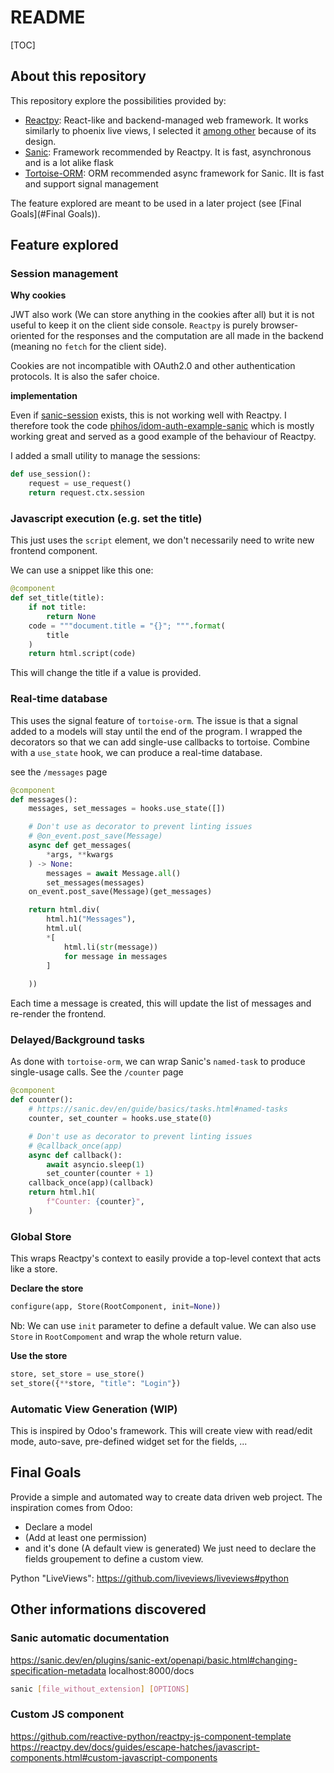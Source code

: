 # README

[TOC]

## About this repository

This repository explore the possibilities provided by:

* [Reactpy](https://reactpy.dev/docs/index.html): React-like and backend-managed web framework. It works similarly to phoenix live views, I selected it [among other](https://github.com/liveviews/liveviews#python) because of its design.
* [Sanic](https://sanic.dev/en/): Framework recommended by Reactpy. It is fast, asynchronous and is a lot alike flask
* [Tortoise-ORM](https://github.com/tortoise/tortoise-orm/tree/0ec208b652b0d4dd03bd1fab7ae94cdafa58b8b7): ORM recommended async framework for Sanic. IIt is fast and support signal management

The feature explored are meant to be used in a later project (see [Final Goals](#Final Goals)).



## Feature explored

### Session management

**Why cookies**

JWT also work (We can store anything in the cookies after all) but it is not useful to keep it on the client side console. `Reactpy` is purely browser-oriented for the responses and the computation are all made in the backend (meaning no `fetch` for the client side).

Cookies are not incompatible with OAuth2.0 and other authentication protocols. It is also the safer choice.



**implementation**

Even if [sanic-session](https://github.com/ahopkins/sanic-session) exists, this is not working well with Reactpy. I therefore took the code [phihos/idom-auth-example-sanic](https://github.com/phihos/idom-auth-example-sanic/tree/main) which is mostly working great and served as a good example of the behaviour of Reactpy.

I added a small utility to manage the sessions:

```python
def use_session():
    request = use_request()
    return request.ctx.session
```



### Javascript execution (e.g. set the title)

This just uses the `script` element, we don't necessarily need to write new frontend component.

We can use a snippet like this one:

```python
@component
def set_title(title):
    if not title:
        return None
    code = """document.title = "{}"; """.format(
        title
    )
    return html.script(code)
```

This will change the title if a value is provided.



### Real-time database

This uses the signal feature of `tortoise-orm`. The issue is that a signal added to a models will stay until the end of the program.
I wrapped the decorators so that we can add single-use callbacks to tortoise. Combine with a `use_state` hook, we can produce a real-time database.

see the `/messages` page

```python
@component
def messages():
    messages, set_messages = hooks.use_state([])

    # Don't use as decorator to prevent linting issues
    # @on_event.post_save(Message)
    async def get_messages(
        *args, **kwargs
    ) -> None:
        messages = await Message.all()
        set_messages(messages)
    on_event.post_save(Message)(get_messages)

    return html.div(
        html.h1("Messages"),
        html.ul(
        *[
            html.li(str(message))
            for message in messages
        ]
    
    ))
```

Each time a message is created, this will update the list of messages and re-render the frontend.



### Delayed/Background tasks

As done with `tortoise-orm`, we can wrap Sanic's `named-task` to produce single-usage calls.
See the `/counter` page

```python
@component
def counter():
    # https://sanic.dev/en/guide/basics/tasks.html#named-tasks
    counter, set_counter = hooks.use_state(0)

    # Don't use as decorator to prevent linting issues
    # @callback_once(app)
    async def callback():
        await asyncio.sleep(1)
        set_counter(counter + 1)
    callback_once(app)(callback)
    return html.h1(
        f"Counter: {counter}",
    )
```



### Global Store

This wraps Reactpy's context to easily provide a top-level context that acts like a store.

**Declare the store**

```python
configure(app, Store(RootComponent, init=None))
```

Nb: We can use `init` parameter to define a default value. We can also use `Store` in `RootCompoment` and wrap the whole return value.

**Use the store**

```python
store, set_store = use_store()
set_store({**store, "title": "Login"})
```



### Automatic View Generation (WIP)

This is inspired by Odoo's framework. This will create view with read/edit mode, auto-save, pre-defined widget set for the fields, ...



## Final Goals

Provide a simple and automated way to create data driven web project.
The inspiration comes from Odoo:

- Declare a model
- (Add at least one permission)
- and it's done (A default view is generated)
  We just need to declare the fields groupement to define a custom view.


Python "LiveViews": https://github.com/liveviews/liveviews#python





## Other informations discovered

### Sanic automatic documentation

https://sanic.dev/en/plugins/sanic-ext/openapi/basic.html#changing-specification-metadata
localhost:8000/docs


```bash
sanic [file_without_extension] [OPTIONS]
```



### Custom JS component

https://github.com/reactive-python/reactpy-js-component-template
https://reactpy.dev/docs/guides/escape-hatches/javascript-components.html#custom-javascript-components




